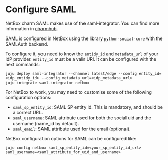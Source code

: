 # Configure SAML

NetBox charm SAML makes use of the saml-integrator. You can find
more information in [charmhub](https://charmhub.io/saml-integrator).

SAML is configured in NetBox using the library `python-social-core` with the SAMLAuth backend.

To configure it, you need to know the `entidy_id` and `metadata_url` of your IdP provider. 
`entity_id` must be a valir URI. It can be configured with the next commands:
```
juju deploy saml-integrator --channel latest/edge --config entity_id=<idp_entidy_id> --config metadata_url=<idp_metadata_url>
juju integrate saml-integrator netbox
```



For NetBox to work, you may need to customise some of the following configuration options:
 - `saml_sp_entity_id`: SAML SP entity id. This is mandatory, and should be a correct URL.
 - `saml_username`: SAML attribute used for both the social uid and the username (name_id by default).
 - `saml_email`: SAML attribute used for the email (optional).


NetBox configuration options for SAML can be configured like:
```
juju config netbox saml_sp_entity_id=<your_sp_entity_id_url> saml_username=<saml_attribute_for_uid_and_username>
```

